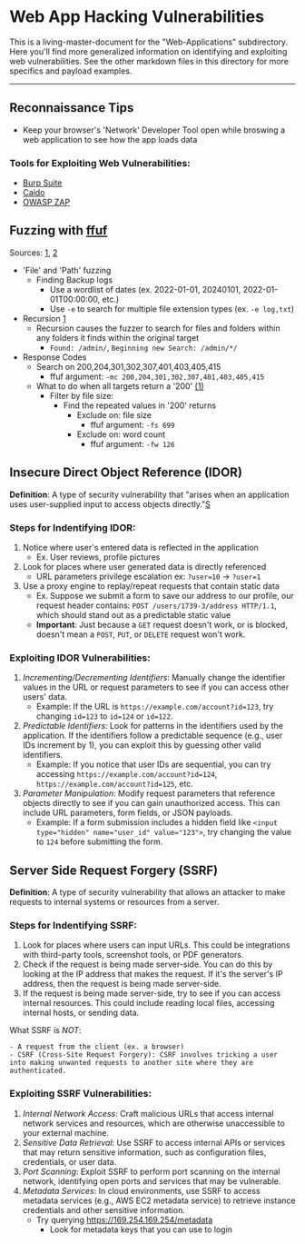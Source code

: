 # Web App Hacking Vulnerabilities

This is a living-master-document for the "Web-Applications" subdirectory. Here you'll find more generalized information on identifying and exploiting web vulnerabilities. See the other markdown files in this directory for more specifics and payload examples.

---


## Reconnaissance Tips

- Keep your browser's 'Network' Developer Tool open while broswing a web application to see how the app loads data

### Tools for Exploiting Web Vulnerabilities:
- [Burp Suite](https://portswigger.net/burp/communitydownload)
- [Caido](https://caido.io/download)
- [OWASP ZAP](https://www.zaproxy.org/download/)


## Fuzzing with [ffuf](https://github.com/ffuf/ffuf)
Sources: [1](https://youtu.be/0v1CTSyRpMU "NahamSec: What is Fuzzing"), [2](https://youtu.be/YbIEXJhZxUk "NahamSec: Don't Make This Recon Mistake")
- 'File' and 'Path' fuzzing
    - Finding Backup logs
        - Use a wordlist of dates (ex. 2022-01-01, 20240101, 2022-01-01T00:00:00, etc.)
        - Use `-e` to search for multiple file extension types (ex. `-e log,txt`)
- Recursion [1](https://youtu.be/0v1CTSyRpMU?si=0b5i_1Y0PEw06hGS&t=299 "NahamSec: What is Fuzzing")
    - Recursion causes the fuzzer to search for files and folders within any folders it finds within the original target
        - `Found: /admin/`, `Beginning new Search: /admin/*/`
- Response Codes
    - Search on 200,204,301,302,307,401,403,405,415
        - ffuf argument: `-mc 200,204,301,302,307,401,403,405,415`
    - What to do when all targets return a '200' [(1)](https://youtu.be/0v1CTSyRpMU?si=G8AL5ThITsM6RlFm&t=572 "NahamSec: What is Fuzzing")
        - Filter by file size:
            - Find the repeated values in '200' returns
                - Exclude on: file size
                    - ffuf argument: `-fs 699`
                - Exclude on: word count
                    - ffuf argument: `-fw 126`


## Insecure Direct Object Reference (IDOR)
**Definition**: A type of security vulnerability that "arises when an application uses user-supplied input to access objects directly."[S](https://web.archive.org/web/20240328165820/https://portswigger.net/web-security/access-control/idor "Definition Source")

### Steps for Indentifying IDOR:
1. Notice where user's entered data is reflected in the application
    - Ex. User reviews, profile pictures
2. Look for places where user generated data is directly referenced 
    - URL parameters privilege escalation ex: `?user=10` -> `?user=1`
3. Use a proxy engine to replay/repeat requests that contain static data
    - Ex. Suppose we submit a form to save our address to our profile, our request header contains: `POST /users/1739-3/address HTTP/1.1`, which should stand out as a predictable static value
    - **Important**: Just because a `GET` request doesn't work, or is blocked, doesn't mean a `POST`, `PUT`, or `DELETE` request won't work.

### Exploiting IDOR Vulnerabilities:
1. *Incrementing/Decrementing Identifiers*: Manually change the identifier values in the URL or request parameters to see if you can access other users' data.
    - Example: If the URL is `https://example.com/account?id=123`, try changing `id=123` to `id=124` or `id=122`.
2. *Predictable Identifiers*: Look for patterns in the identifiers used by the application. If the identifiers follow a predictable sequence (e.g., user IDs increment by 1), you can exploit this by guessing other valid identifiers.
    - Example: If you notice that user IDs are sequential, you can try accessing `https://example.com/account?id=124`, `https://example.com/account?id=125`, etc.
3. *Parameter Manipulation*: Modify request parameters that reference objects directly to see if you can gain unauthorized access. This can include URL parameters, form fields, or JSON payloads.
    - Example: If a form submission includes a hidden field like `<input type="hidden" name="user_id" value="123">`, try changing the value to `124` before submitting the form.


## Server Side Request Forgery (SSRF)
**Definition**: A type of security vulnerability that allows an attacker to make requests to internal systems or resources from a server.

### Steps for Indentifying SSRF:
1. Look for places where users can input URLs. This could be integrations with third-party tools, screenshot tools, or PDF generators.
2. Check if the request is being made server-side. You can do this by looking at the IP address that makes the request. If it's the server's IP address, then the request is being made server-side.
3. If the request is being made server-side, try to see if you can access internal resources. This could include reading local files, accessing internal hosts, or sending data.

What SSRF is *NOT*:

    - A request from the client (ex. a browser)
    - CSRF (Cross-Site Request Forgery): CSRF involves tricking a user into making unwanted requests to another site where they are authenticated.

### Exploiting SSRF Vulnerabilities:

1. *Internal Network Access*: Craft malicious URLs that access internal network services and resources, which are otherwise unaccessible to your external machine.
2. *Sensitive Data Retrieval*: Use SSRF to access internal APIs or services that may return sensitive information, such as configuration files, credentials, or user data.
3. *Port Scanning*: Exploit SSRF to perform port scanning on the internal network, identifying open ports and services that may be vulnerable.
4. *Metadata Services*: In cloud environments, use SSRF to access metadata services (e.g., AWS EC2 metadata service) to retrieve instance credentials and other sensitive information.
    - Try querying https://169.254.169.254/metadata
        - Look for metadata keys that you can use to login
